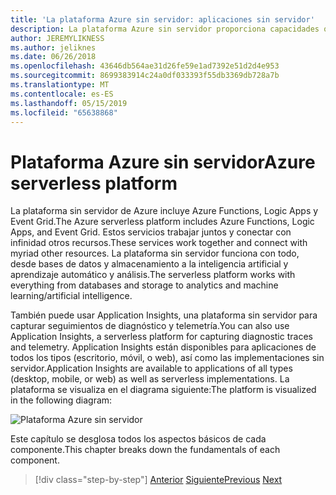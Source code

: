 ```yaml
---
title: 'La plataforma Azure sin servidor: aplicaciones sin servidor'
description: La plataforma Azure sin servidor proporciona capacidades que incluyen código escala instantánea desencadenadas por eventos, en la nube pub/sub, orquestación de flujo de trabajo y mucho más.
author: JEREMYLIKNESS
ms.author: jeliknes
ms.date: 06/26/2018
ms.openlocfilehash: 43646db564ae31d26fe59e1ad7392e51d2d4e953
ms.sourcegitcommit: 8699383914c24a0df033393f55db3369db728a7b
ms.translationtype: MT
ms.contentlocale: es-ES
ms.lasthandoff: 05/15/2019
ms.locfileid: "65638868"
---
```

# <a name="azure-serverless-platform"></a><span data-ttu-id="39a1a-103">Plataforma Azure sin servidor</span><span class="sxs-lookup"><span data-stu-id="39a1a-103">Azure serverless platform</span></span>

<span data-ttu-id="39a1a-104">La plataforma sin servidor de Azure incluye Azure Functions, Logic Apps y Event Grid.</span><span class="sxs-lookup"><span data-stu-id="39a1a-104">The Azure serverless platform includes Azure Functions, Logic Apps, and Event Grid.</span></span> <span data-ttu-id="39a1a-105">Estos servicios trabajar juntos y conectar con infinidad otros recursos.</span><span class="sxs-lookup"><span data-stu-id="39a1a-105">These services work together and connect with myriad other resources.</span></span> <span data-ttu-id="39a1a-106">La plataforma sin servidor funciona con todo, desde bases de datos y almacenamiento a la inteligencia artificial y aprendizaje automático y análisis.</span><span class="sxs-lookup"><span data-stu-id="39a1a-106">The serverless platform works with everything from databases and storage to analytics and machine learning/artificial intelligence.</span></span>

<span data-ttu-id="39a1a-107">También puede usar Application Insights, una plataforma sin servidor para capturar seguimientos de diagnóstico y telemetría.</span><span class="sxs-lookup"><span data-stu-id="39a1a-107">You can also use Application Insights, a serverless platform for capturing diagnostic traces and telemetry.</span></span> <span data-ttu-id="39a1a-108">Application Insights están disponibles para aplicaciones de todos los tipos (escritorio, móvil, o web), así como las implementaciones sin servidor.</span><span class="sxs-lookup"><span data-stu-id="39a1a-108">Application Insights are available to applications of all types (desktop, mobile, or web) as well as serverless implementations.</span></span> <span data-ttu-id="39a1a-109">La plataforma se visualiza en el diagrama siguiente:</span><span class="sxs-lookup"><span data-stu-id="39a1a-109">The platform is visualized in the following diagram:</span></span>

![Plataforma Azure sin servidor](./media/azure-serverless-platform.png)

<span data-ttu-id="39a1a-111">Este capítulo se desglosa todos los aspectos básicos de cada componente.</span><span class="sxs-lookup"><span data-stu-id="39a1a-111">This chapter breaks down the fundamentals of each component.</span></span>

>[!div class="step-by-step"]
><span data-ttu-id="39a1a-112">[Anterior](serverless-design-examples.md)
>[Siguiente](azure-functions.md)</span><span class="sxs-lookup"><span data-stu-id="39a1a-112">[Previous](serverless-design-examples.md)
[Next](azure-functions.md)</span></span>
